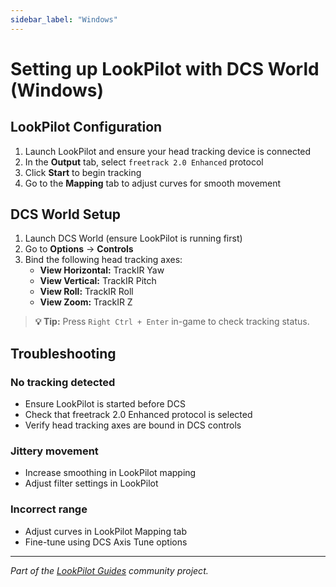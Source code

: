 ```yaml
---
sidebar_label: "Windows"
---
```


# Setting up LookPilot with DCS World (Windows)

## LookPilot Configuration

1. Launch LookPilot and ensure your head tracking device is connected
2. In the **Output** tab, select `freetrack 2.0 Enhanced` protocol
3. Click **Start** to begin tracking
4. Go to the **Mapping** tab to adjust curves for smooth movement

## DCS World Setup

1. Launch DCS World (ensure LookPilot is running first)
2. Go to **Options** → **Controls**
3. Bind the following head tracking axes:
   - **View Horizontal:** TrackIR Yaw
   - **View Vertical:** TrackIR Pitch
   - **View Roll:** TrackIR Roll
   - **View Zoom:** TrackIR Z

> **💡 Tip:** Press `Right Ctrl + Enter` in-game to check tracking status.

## Troubleshooting

### No tracking detected
- Ensure LookPilot is started before DCS
- Check that freetrack 2.0 Enhanced protocol is selected
- Verify head tracking axes are bound in DCS controls

### Jittery movement
- Increase smoothing in LookPilot mapping
- Adjust filter settings in LookPilot

### Incorrect range
- Adjust curves in LookPilot Mapping tab
- Fine-tune using DCS Axis Tune options

---

*Part of the [LookPilot Guides](https://github.com/Reblexis/lookpilot-guides) community project.* 